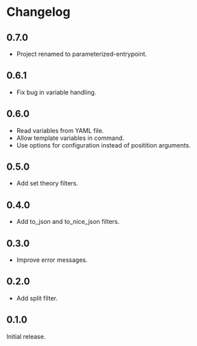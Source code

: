 # Changelog

## 0.7.0

- Project renamed to parameterized-entrypoint.

## 0.6.1

- Fix bug in variable handling.

## 0.6.0

- Read variables from YAML file.
- Allow template variables in command.
- Use options for configuration instead of positition arguments.

## 0.5.0

- Add set theory filters.

## 0.4.0

- Add to_json and to_nice_json filters.

## 0.3.0

- Improve error messages.

## 0.2.0

- Add split filter.

## 0.1.0

Initial release.
